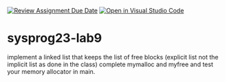 [![Review Assignment Due Date](https://classroom.github.com/assets/deadline-readme-button-24ddc0f5d75046c5622901739e7c5dd533143b0c8e959d652212380cedb1ea36.svg)](https://classroom.github.com/a/-o7coEU9)
[![Open in Visual Studio Code](https://classroom.github.com/assets/open-in-vscode-718a45dd9cf7e7f842a935f5ebbe5719a5e09af4491e668f4dbf3b35d5cca122.svg)](https://classroom.github.com/online_ide?assignment_repo_id=11071234&assignment_repo_type=AssignmentRepo)
# sysprog23-lab9

implement a linked list that keeps the list of free blocks (explicit list not the implicit list as done in the class)
complete mymalloc and myfree and test your memory allocator in main.
